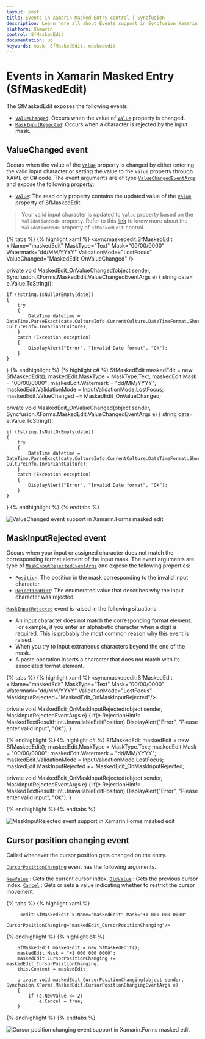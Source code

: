```yaml
---
layout: post
title: Events in Xamarin Masked Entry control | Syncfusion
description: Learn here all about Events support in Syncfusion Xamarin Masked Entry (SfMaskedEdit) control and more.
platform: Xamarin
control: SfMaskedEdit
documentation: ug 
keywords: mask, SfMaskedEdit, maskededit
---
```

# Events in Xamarin Masked Entry (SfMaskedEdit)
The SfMaskedEdit exposes the following events:

* [`ValueChanged`](https://help.syncfusion.com/cr/xamarin/Syncfusion.XForms.MaskedEdit.SfMaskedEdit.html): Occurs when the value of [`Value`](https://help.syncfusion.com/cr/xamarin/Syncfusion.XForms.MaskedEdit.SfMaskedEdit.html#Syncfusion_XForms_MaskedEdit_SfMaskedEdit_Value) property is changed.
* [`MaskInputRejected`](https://help.syncfusion.com/cr/xamarin/Syncfusion.XForms.MaskedEdit.SfMaskedEdit.html): Occurs when a character is rejected by the input mask.

## ValueChanged event

Occurs when the value of the [`Value`](https://help.syncfusion.com/cr/xamarin/Syncfusion.XForms.MaskedEdit.SfMaskedEdit.html#Syncfusion_XForms_MaskedEdit_SfMaskedEdit_Value) property is changed by either entering the valid input character or setting the value to the `Value` property through XAML or C# code. The event arguments are of type [`ValueChangedEventArgs`](https://help.syncfusion.com/cr/xamarin/Syncfusion.XForms.MaskedEdit.ValueChangedEventArgs.html) and expose the following property:

* [`Value`](https://help.syncfusion.com/cr/xamarin/Syncfusion.XForms.MaskedEdit.ValueChangedEventArgs.html#Syncfusion_XForms_MaskedEdit_ValueChangedEventArgs_Value): The read only property contains the updated value of the [`Value`](https://help.syncfusion.com/cr/xamarin/Syncfusion.XForms.MaskedEdit.SfMaskedEdit.html#Syncfusion_XForms_MaskedEdit_SfMaskedEdit_Value) property of SfMaskedEdit.

> Your valid input character is updated to `Value` property based on the `ValidationMode` property.
> Refer to this [link](validation.html#validation-mode) to know more about the `ValidationMode` property of `SfMaskedEdit` control.

{% tabs %}
{% highlight xaml %}
<syncmaskededit:SfMaskedEdit x:Name="maskedEdit" MaskType="Text" Mask="00/00/0000" Watermark="dd/MM/YYYY" ValidationMode="LostFocus" ValueChanged="MaskedEdit_OnValueChanged" />

private void MaskedEdit_OnValueChanged(object sender, Syncfusion.XForms.MaskedEdit.ValueChangedEventArgs e)
{
    string date= e.Value.ToString();
    
    if (!string.IsNullOrEmpty(date))
    {
        try
        {
            DateTime datetime = DateTime.ParseExact(date,CultureInfo.CurrentCulture.DateTimeFormat.ShortDatePattern, CultureInfo.InvariantCulture);
        }
        catch (Exception exception)
        {
            DisplayAlert("Error", "Invalid Date format", "Ok");
        }
    }
}
{% endhighlight %}
{% highlight c# %}
SfMaskedEdit maskedEdit = new SfMaskedEdit();
maskedEdit.MaskType = MaskType.Text;
maskedEdit.Mask = "00/00/0000";
maskedEdit.Watermark = "dd/MM/YYYY";
maskedEdit.ValidationMode = InputValidationMode.LostFocus;
maskedEdit.ValueChanged += MaskedEdit_OnValueChanged;

private void MaskedEdit_OnValueChanged(object sender, Syncfusion.XForms.MaskedEdit.ValueChangedEventArgs e)
{
    string date= e.Value.ToString();
    
    if (!string.IsNullOrEmpty(date))
    {
        try
        {
            DateTime datetime = DateTime.ParseExact(date,CultureInfo.CurrentCulture.DateTimeFormat.ShortDatePattern, CultureInfo.InvariantCulture);
        }
        catch (Exception exception)
        {
            DisplayAlert("Error", "Invalid Date format", "Ok");
        }
    }
}
{% endhighlight %}
{% endtabs %}

![ValueChanged event support in Xamarin.Forms masked edit](SfMaskedEditImages/ValueChangedevent.png)

## MaskInputRejected event

Occurs when your input or assigned character does not match the corresponding format element of the input mask. The event arguments are type of [`MaskInputRejectedEventArgs`](https://help.syncfusion.com/cr/xamarin/Syncfusion.XForms.MaskedEdit.MaskInputRejectedEventArgs.html) and expose the following properties:

* [`Position`](https://help.syncfusion.com/cr/xamarin/Syncfusion.XForms.MaskedEdit.MaskInputRejectedEventArgs.html#Syncfusion_XForms_MaskedEdit_MaskInputRejectedEventArgs_Position): The position in the mask corresponding to the invalid input character.
* [`RejectionHint`](https://help.syncfusion.com/cr/xamarin/Syncfusion.XForms.MaskedEdit.MaskInputRejectedEventArgs.html#Syncfusion_XForms_MaskedEdit_MaskInputRejectedEventArgs_RejectionHint): The enumerated value that describes why the input character was rejected.

[`MaskInputRejected`](https://help.syncfusion.com/cr/xamarin/Syncfusion.XForms.MaskedEdit.MaskInputRejectedEventArgs.html) event is raised in the following situations:

* An input character does not match the corresponding format element. For example, if you enter an alphabetic character when a digit is required. This is probably the most common reason why this event is raised.
* When you try to input extraneous characters beyond the end of the mask.
* A paste operation inserts a character that does not match with its associated format element. 

{% tabs %}
{% highlight xaml %}
<syncmaskededit:SfMaskedEdit x:Name="maskedEdit" MaskType="Text" Mask="00/00/0000" Watermark="dd/MM/YYYY" ValidationMode="LostFocus" MaskInputRejected="MaskedEdit_OnMaskInputRejected"/>

private void MaskedEdit_OnMaskInputRejected(object sender, MaskInputRejectedEventArgs e)
{
    if(e.RejectionHint!= MaskedTextResultHint.UnavailableEditPosition)
        DisplayAlert("Error", "Please enter valid input", "Ok");
}

{% endhighlight %}
{% highlight c# %}
SfMaskedEdit maskedEdit = new SfMaskedEdit();
maskedEdit.MaskType = MaskType.Text;
maskedEdit.Mask = "00/00/0000";
maskedEdit.Watermark = "dd/MM/YYYY";
maskedEdit.ValidationMode = InputValidationMode.LostFocus;
maskedEdit.MaskInputRejected += MaskedEdit_OnMaskInputRejected;

private void MaskedEdit_OnMaskInputRejected(object sender, MaskInputRejectedEventArgs e)
{
    if(e.RejectionHint!= MaskedTextResultHint.UnavailableEditPosition)
        DisplayAlert("Error", "Please enter valid input", "Ok");
}

{% endhighlight %}
{% endtabs %}

![MaskInputRejected event support in Xamarin.Forms masked edit](SfMaskedEditImages/MaskInputRejectedevent.png)

## Cursor position changing event

Called whenever the cursor position gets changed on the entry.

[`CursorPositionChanging`](https://help.syncfusion.com/cr/xamarin/Syncfusion.XForms.MaskedEdit.SfMaskedEdit.html#Syncfusion_XForms_MaskedEdit_SfMaskedEdit_CursorPositionChanging) event has the following arguments.

[`NewValue`](https://help.syncfusion.com/cr/xamarin/Syncfusion.XForms.MaskedEdit.CursorPositionChangingEventArgs.html#Syncfusion_XForms_MaskedEdit_CursorPositionChangingEventArgs_NewValue) : Gets the current cursor index.
[`OldValue`](https://help.syncfusion.com/cr/xamarin/Syncfusion.XForms.MaskedEdit.CursorPositionChangingEventArgs.html#Syncfusion_XForms_MaskedEdit_CursorPositionChangingEventArgs_OldValue) : Gets the previous cursor index.
[`Cancel`](https://help.syncfusion.com/cr/xamarin/Syncfusion.XForms.MaskedEdit.CursorPositionChangingEventArgs.html#Syncfusion_XForms_MaskedEdit_CursorPositionChangingEventArgs_Cancel) : Gets or sets a value indicating whether to restrict the cursor movement.

{% tabs %}
{% highlight xaml %}

         <edit:SfMaskedEdit x:Name="maskedEdit" Mask="+1 000 000 0000"  
                  CursorPositionChanging="maskedEdit_CursorPositionChanging"/>

{% endhighlight %}
{% highlight c# %}

        SfMaskedEdit maskedEdit = new SfMaskedEdit();
        maskedEdit.Mask = "+1 000 000 0000";
        maskedEdit.CursorPositionChanging += maskedEdit_CursorPositionChanging;
        this.Content = maskedEdit;

        private void maskedEdit_CursorPositionChanging(object sender, Syncfusion.XForms.MaskedEdit.CursorPositionChangingEventArgs e)
        {
            if (e.NewValue <= 2)
                e.Cancel = true;
        }

{% endhighlight %}
{% endtabs %}

![Cursor position changing event support in Xamarin.Forms masked edit](SfMaskedEditImages/CursorPosition.png)
